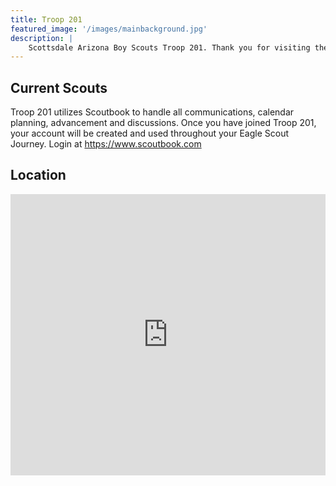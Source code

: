 ```yaml
---
title: Troop 201
featured_image: '/images/mainbackground.jpg'
description: | 
    Scottsdale Arizona Boy Scouts Troop 201. Thank you for visiting the Troop 201 website. Troop 201 is part of the Grand Canyon Council in the Camelback District. We are a youth-led troop that meets Tuesdays from 7pm – 8:30pm at Scottsdale United Methodist Church. You can visit us at any meeting if you are interested as well as contact our Committee members at info@aztroop201.org
---
```


## Current Scouts

Troop 201 utilizes Scoutbook to handle all communications, calendar planning, advancement and discussions. Once you have joined Troop 201, your account will be created and used throughout your Eagle Scout Journey. Login at https://www.scoutbook.com

## Location

<iframe src="https://www.google.com/maps/embed?pb=!1m18!1m12!1m3!1d3327.188990793404!2d-111.92062824934435!3d33.49645975416627!2m3!1f0!2f0!3f0!3m2!1i1024!2i768!4f13.1!3m3!1m2!1s0x872b0bb84db412e7%3A0xd34cb65b69273e3b!2s4140%20N%20Miller%20Rd%2C%20Scottsdale%2C%20AZ%2085251!5e0!3m2!1sen!2sus!4v1615586514966!5m2!1sen!2sus" width="100%" height="450" style="border:0;" allowfullscreen="" loading="lazy"></iframe>
